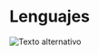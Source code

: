 # Lenguajes
![Texto alternativo](https://drive.google.com/uc?export=view&id=1LZra-x50Yy6JyNREMDTg8oxfWYvrCOEY)
